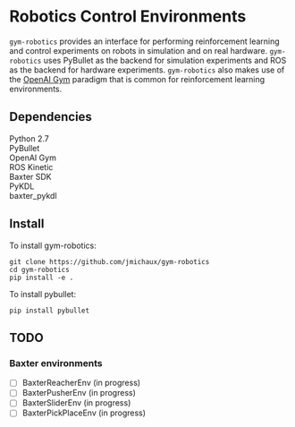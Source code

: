 # Robotics Control Environments
`gym-robotics` provides an interface for performing reinforcement learning and control experiments on robots in simulation and on real hardware. `gym-robotics` uses PyBullet as the backend for simulation experiments and ROS as the backend for hardware experiments. `gym-robotics` also makes use of the [OpenAI Gym](https://gym.openai.com/) paradigm that is common for reinforcement learning environments.

## Dependencies
Python 2.7 \
PyBullet \
OpenAI Gym \
ROS Kinetic \
Baxter SDK \
PyKDL \
baxter_pykdl

## Install
To install gym-robotics:
```
git clone https://github.com/jmichaux/gym-robotics
cd gym-robotics
pip install -e .
```

To install pybullet:
```
pip install pybullet
```

## TODO
### Baxter environments
- [ ] BaxterReacherEnv (in progress)
- [ ] BaxterPusherEnv (in progress)
- [ ] BaxterSliderEnv (in progress)
- [ ] BaxterPickPlaceEnv (in progress)
